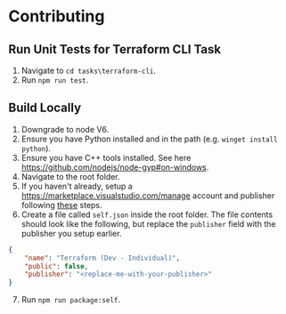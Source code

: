 # Contributing

## Run Unit Tests for Terraform CLI Task

1. Navigate to `cd tasks\terraform-cli`.
1. Run `npm run test`.

## Build Locally

1. Downgrade to node V6.
1. Ensure you have Python installed and in the path (e.g. `winget install python`).
1. Ensure you have C++ tools installed. See here https://github.com/nodejs/node-gyp#on-windows.
1. Navigate to the root folder.
1. If you haven't already, setup a https://marketplace.visualstudio.com/manage account and publisher following [these](https://learn.microsoft.com/en-us/azure/devops/extend/publish/overview?toc=%2Fazure%2Fdevops%2Fmarketplace-extensibility%2Ftoc.json&view=azure-devops#create-a-publisher) steps.
1. Create a file called `self.json` inside the root folder. The file contents should look like the following, but replace the `publisher` field with the publisher you setup earlier.
```json
{
    "name": "Terraform (Dev - Individual)",
    "public": false,
    "publisher": "<replace-me-with-your-publisher>"
}
```
7. Run `npm run package:self`.